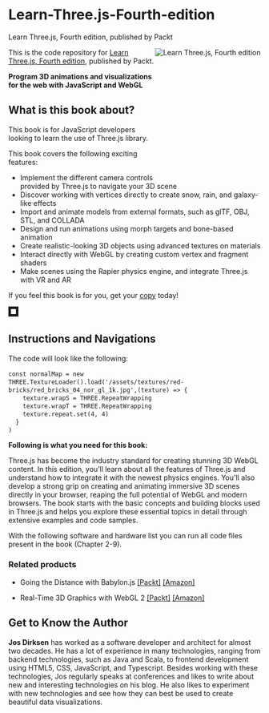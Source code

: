# Learn-Three.js-Fourth-edition
Learn Three.js, Fourth edition, published by Packt


<a href="https://www.packtpub.com/product/learn-three.js-fourth-edition/9781803233871"><img src="https://static.packt-cdn.com/products/9781803233871/cover/smaller" alt="Learn Three.js, Fourth edition" height="256px" align="right"></a>

This is the code repository for [Learn Three.js, Fourth edition](https://www.packtpub.com/product/learn-three.js-fourth-edition/9781803233871), published by Packt.

**Program 3D animations and visualizations for the web with JavaScript and WebGL**

## What is this book about?

This book is for JavaScript developers looking to learn the use of Three.js library.	

This book covers the following exciting features:

* Implement the different camera controls provided by Three.js to navigate your 3D scene
* Discover working with vertices directly to create snow, rain, and galaxy-like effects
* Import and animate models from external formats, such as glTF, OBJ, STL, and COLLADA
* Design and run animations using morph targets and bone-based animation
* Create realistic-looking 3D objects using advanced textures on materials
* Interact directly with WebGL by creating custom vertex and fragment shaders
* Make scenes using the Rapier physics engine, and integrate Three.js with VR and AR

If you feel this book is for you, get your [copy](https://www.amazon.com/dp/1803233877) today!

<a href="https://www.packtpub.com/?utm_source=github&utm_medium=banner&utm_campaign=GitHubBanner"><img src="https://raw.githubusercontent.com/PacktPublishing/GitHub/master/GitHub.png" 
alt="https://www.packtpub.com/" border="5" /></a>


## Instructions and Navigations

The code will look like the following:

```
const normalMap = new THREE.TextureLoader().load('/assets/textures/red-bricks/red_bricks_04_nor_gl_1k.jpg',(texture) => {
    texture.wrapS = THREE.RepeatWrapping
    texture.wrapT = THREE.RepeatWrapping
    texture.repeat.set(4, 4)
  }
)

```

**Following is what you need for this book:**

Three.js has become the industry standard for creating stunning 3D WebGL content. In this edition, you’ll learn about all the features of Three.js and understand how to integrate it with the newest physics engines. You'll also develop a strong grip on creating and animating immersive 3D scenes directly in your browser, reaping the full potential of WebGL and modern browsers.
The book starts with the basic concepts and building blocks used in Three.js and helps you explore these essential topics in detail through extensive examples and code samples. 

With the following software and hardware list you can run all code files present in the book (Chapter 2-9).

### Related products <Other books you may enjoy>
* Going the Distance with Babylon.js  [[Packt]](https://www.packtpub.com/product/going-the-distance-with-babylonjs/9781801076586) [[Amazon]](https://www.amazon.com/Going-Distance-Babylon-js-maintainable-browser-based-ebook/dp/B09ZBB2Q1H)

* Real-Time 3D Graphics with WebGL 2 [[Packt]](https://www.packtpub.com/product/real-time-3d-graphics-with-webgl-2-second-edition/9781788629690) [[Amazon]](https://www.amazon.com/Real-Time-Graphics-WebGL-interactive-applications/dp/1788629698)


## Get to Know the Author
**Jos Dirksen** has worked as a software developer and architect for almost two decades. He has a lot of experience in many technologies, ranging from backend technologies, such as Java and Scala, to frontend development using HTML5, CSS, JavaScript, and Typescript. Besides working with these technologies, Jos regularly speaks at conferences and likes to write about new and interesting technologies on his blog. He also likes to experiment with new technologies and see how they can best be used to create beautiful data visualizations.
